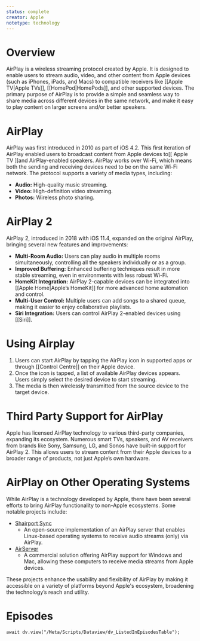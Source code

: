```yaml
---
status: complete
creator: Apple
notetype: technology
---
```

# Overview
AirPlay is a wireless streaming protocol created by Apple. It is designed to enable users to stream audio, video, and other content from Apple devices (such as iPhones, iPads, and Macs) to compatible receivers like [[Apple TV|Apple TVs]], [[HomePod|HomePods]], and other supported devices. The primary purpose of AirPlay is to provide a simple and seamless way to share media across different devices in the same network, and make it easy to play content on larger screens and/or better speakers.

# AirPlay
AirPlay was first introduced in 2010 as part of iOS 4.2. This first iteration of AirPlay enabled users to broadcast content from Apple devices to[[ Apple TV ]]and AirPlay-enabled speakers. AirPlay works over Wi-Fi, which means both the sending and receiving devices need to be on the same Wi-Fi network. The protocol supports a variety of media types, including:

- **Audio:** High-quality music streaming.
- **Video:** High-definition video streaming.
- **Photos:** Wireless photo sharing.

# AirPlay 2
AirPlay 2, introduced in 2018 with iOS 11.4, expanded on the original AirPlay, bringing several new features and improvements:

- **Multi-Room Audio:** Users can play audio in multiple rooms simultaneously, controlling all the speakers individually or as a group.
- **Improved Buffering:** Enhanced buffering techniques result in more stable streaming, even in environments with less robust Wi-Fi.
- **HomeKit Integration:** AirPlay 2-capable devices can be integrated into [[Apple Home|Apple’s HomeKit]] for more advanced home automation and control.
- **Multi-User Control:** Multiple users can add songs to a shared queue, making it easier to enjoy collaborative playlists.
- **Siri Integration:** Users can control AirPlay 2-enabled devices using [[Siri]].

# Using Airplay
1. Users can start AirPlay by tapping the AirPlay icon in supported apps or through [[Control Centre]] on their Apple device.
2. Once the icon is tapped, a list of available AirPlay devices appears. Users simply select the desired device to start streaming.
3. The media is then wirelessly transmitted from the source device to the target device.

# Third Party Support for AirPlay
Apple has licensed AirPlay technology to various third-party companies, expanding its ecosystem. Numerous smart TVs, speakers, and AV receivers from brands like Sony, Samsung, LG, and Sonos have built-in support for AirPlay 2. This allows users to stream content from their Apple devices to a broader range of products, not just Apple’s own hardware.

# AirPlay on Other Operating Systems
While AirPlay is a technology developed by Apple, there have been several efforts to bring AirPlay functionality to non-Apple ecosystems. Some notable projects include:

- [Shairport Sync](https://github.com/mikebrady/shairport-sync)
	- An open-source implementation of an AirPlay server that enables Linux-based operating systems to receive audio streams (only) via AirPlay.
- [AirServer](https://www.airserver.com)
	- A commercial solution offering AirPlay support for Windows and Mac, allowing these computers to receive media streams from Apple devices.

These projects enhance the usability and flexibility of AirPlay by making it accessible on a variety of platforms beyond Apple's ecosystem, broadening the technology’s reach and utility.

# Episodes
```dataviewjs
await dv.view("/Meta/Scripts/Dataview/dv_ListedInEpisodesTable");
```
